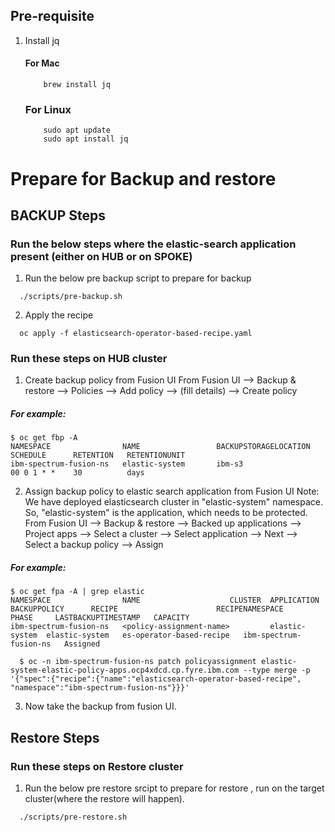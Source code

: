 ## Pre-requisite
1. Install jq
    #### For Mac
    ```
        brew install jq
    ```
    ### For Linux
    ```
        sudo apt update
        sudo apt install jq
    ```

# Prepare for Backup and restore

## BACKUP Steps
### Run the below steps where the elastic-search application present (either on HUB or on SPOKE)
1. Run the below pre backup script to prepare for backup 
  ```
    ./scripts/pre-backup.sh 
  ```

2. Apply the recipe 
  ```
    oc apply -f elasticsearch-operator-based-recipe.yaml
  ```

### Run these steps on HUB cluster
1. Create backup policy from Fusion UI
   From Fusion UI --> Backup & restore --> Policies --> Add policy --> (fill details) --> Create policy
##### For example:    
  ```
  $ oc get fbp -A
  NAMESPACE                NAME                 BACKUPSTORAGELOCATION   SCHEDULE      RETENTION   RETENTIONUNIT
  ibm-spectrum-fusion-ns   elastic-system       ibm-s3                  00 0 1 * *    30          days
  ```

2. Assign backup policy to elastic search application from Fusion UI
   Note: We have deployed elasticsearch cluster in "elastic-system" namespace. So, "elastic-system" is the application, which needs to be protected.
   From Fusion UI --> Backup & restore --> Backed up applications --> Project apps --> Select a cluster --> Select application --> Next --> Select a backup policy --> Assign
##### For example:  
  ```
  $ oc get fpa -A | grep elastic
  NAMESPACE                NAME                    CLUSTER  APPLICATION   BACKUPPOLICY      RECIPE                      RECIPENAMESPACE         PHASE     LASTBACKUPTIMESTAMP   CAPACITY
  ibm-spectrum-fusion-ns   <policy-assignment-name>         elastic-system  elastic-system   es-operator-based-recipe   ibm-spectrum-fusion-ns   Assigned  
  ```
  
  ```
    $ oc -n ibm-spectrum-fusion-ns patch policyassignment elastic-system-elastic-policy-apps.ocp4xdcd.cp.fyre.ibm.com --type merge -p '{"spec":{"recipe":{"name":"elasticsearch-operator-based-recipe", "namespace":"ibm-spectrum-fusion-ns"}}}'
  ```

3. Now take the backup from fusion UI.


## Restore Steps

### Run these steps on Restore cluster
1. Run the below pre restore srcipt to prepare for restore , run on the target cluster(where the restore will happen).
  ```
    ./scripts/pre-restore.sh 
  ```
